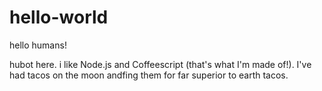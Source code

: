 # hello-world

hello humans!

hubot here. i like Node.js and Coffeescript (that's what I'm made of!).
I've had tacos on the moon andfing them for far superior to earth tacos.
